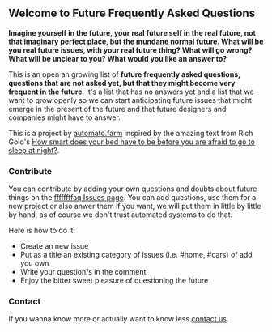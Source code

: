 ## Welcome to Future Frequently Asked Questions

**Imagine yourself in the future, your real future self in the real future, not that imaginary perfect place, but the mundane normal future. What will be you real future issues, with your real future thing? What will go wrong? What will be unclear to you? What would you like an answer to?**

This is an open an growing list of **future frequently asked questions, questions that are not asked yet, but that they might become very frequent in the future**. It's a list that has no answers yet and a list that we want to grow openly so we can start anticipating future issues that might emerge in the present of the future and that future designers and companies might have to answer.

This is a project by [automato.farm](http://automato.farm/) inspired by the amazing text from Rich Gold's [How smart does your bed have to be before you are afraid to go to sleep at night?](http://90.146.8.18/en/archives/festival_archive/festival_catalogs/festival_artikel.asp?iProjectID=8689).

### Contribute

You can contribute by adding your own questions and doubts about future things on the [ffffffffaq Issues page](https://github.com/automato-build/ffffffffaq). You can add questions, use them for a new project or also anwer them if you want, we will put them in little by little by hand, as of course we don't trust automated systems to do that.

Here is how to do it:
- Create an new issue
- Put as a title an existing category of issues (i.e. #home, #cars) of add you own
- Write your question/s in the comment
- Enjoy the bitter sweet pleasure of questioning the future

### Contact

If you wanna know more or actually want to know less [contact us](mailto:hi@automato.farm).
